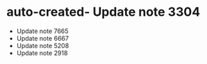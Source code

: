 # auto-created- Update note 3304
- Update note 7665
- Update note 6667
- Update note 5208
- Update note 2918
